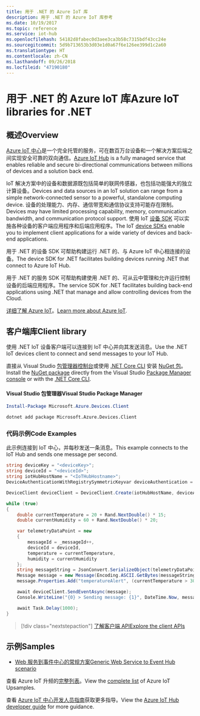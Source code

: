 ```yaml
---
title: 用于 .NET 的 Azure IoT 库
description: 用于 .NET 的 Azure IoT 库参考
ms.date: 10/19/2017
ms.topic: reference
ms.service: iot-hub
ms.openlocfilehash: 54182d8fabec0d3aee3ca3b58c7315bdf43cc24e
ms.sourcegitcommit: 5d9b713653b3d03e1d0a67f6e126ee399d1c2a60
ms.translationtype: HT
ms.contentlocale: zh-CN
ms.lasthandoff: 09/26/2018
ms.locfileid: "47190180"
---
```

# <a name="azure-iot-libraries-for-net"></a><span data-ttu-id="61d03-103">用于 .NET 的 Azure IoT 库</span><span class="sxs-lookup"><span data-stu-id="61d03-103">Azure IoT libraries for .NET</span></span>

## <a name="overview"></a><span data-ttu-id="61d03-104">概述</span><span class="sxs-lookup"><span data-stu-id="61d03-104">Overview</span></span>

<span data-ttu-id="61d03-105">[Azure IoT 中心](https://azure.microsoft.com/services/iot-hub/)是一个完全托管的服务，可在数百万台设备和一个解决方案后端之间实现安全可靠的双向通信。</span><span class="sxs-lookup"><span data-stu-id="61d03-105">[Azure IoT Hub](https://azure.microsoft.com/services/iot-hub/) is a fully managed service that enables reliable and secure bi-directional communications between millions of devices and a solution back end.</span></span>

<span data-ttu-id="61d03-106">IoT 解决方案中的设备和数据源既包括简单的联网传感器，也包括功能强大的独立计算设备。</span><span class="sxs-lookup"><span data-stu-id="61d03-106">Devices and data sources in an IoT solution can range from a simple network-connected sensor to a powerful, standalone computing device.</span></span> <span data-ttu-id="61d03-107">设备的处理能力、内存、通信带宽和通信协议支持可能存在限制。</span><span class="sxs-lookup"><span data-stu-id="61d03-107">Devices may have limited processing capability, memory, communication bandwidth, and communication protocol support.</span></span> <span data-ttu-id="61d03-108">使用 IoT [设备 SDK](https://docs.microsoft.com/azure/iot-hub/iot-hub-devguide-sdks) 可以实施各种设备的客户端应用程序和后端应用程序。</span><span class="sxs-lookup"><span data-stu-id="61d03-108">The IoT [device SDKs](https://docs.microsoft.com/azure/iot-hub/iot-hub-devguide-sdks) enable you to implement client applications for a wide variety of devices and back-end applications.</span></span>

<span data-ttu-id="61d03-109">用于 .NET 的设备 SDK 可帮助构建运行 .NET 的、与 Azure IoT 中心相连接的设备。</span><span class="sxs-lookup"><span data-stu-id="61d03-109">The device SDK for .NET facilitates building devices running .NET that connect to Azure IoT Hub.</span></span>

<span data-ttu-id="61d03-110">用于 .NET 的服务 SDK 可帮助构建使用 .NET 的、可从云中管理和允许运行控制设备的后端应用程序。</span><span class="sxs-lookup"><span data-stu-id="61d03-110">The service SDK for .NET facilitates building back-end applications using .NET that manage and allow controlling devices from the Cloud.</span></span>

<span data-ttu-id="61d03-111">[详细了解 Azure IoT](https://docs.microsoft.com/azure/iot-hub/)。</span><span class="sxs-lookup"><span data-stu-id="61d03-111">[Learn more about Azure IoT](https://docs.microsoft.com/azure/iot-hub/).</span></span>


## <a name="client-library"></a><span data-ttu-id="61d03-112">客户端库</span><span class="sxs-lookup"><span data-stu-id="61d03-112">Client library</span></span>

<span data-ttu-id="61d03-113">使用 .NET IoT 设备客户端可以连接到 IoT 中心并向其发送消息。</span><span class="sxs-lookup"><span data-stu-id="61d03-113">Use the .NET IoT devices client to connect and send messages to your IoT Hub.</span></span>

<span data-ttu-id="61d03-114">直接从 Visual Studio [包管理器控制台][PackageManager]或使用 [.NET Core CLI][DotNetCLI] 安装 [NuGet 包]( https://www.nuget.org/packages/Microsoft.Azure.Devices.Client)。</span><span class="sxs-lookup"><span data-stu-id="61d03-114">Install the [NuGet package]( https://www.nuget.org/packages/Microsoft.Azure.Devices.Client) directly from the Visual Studio [Package Manager console][PackageManager] or with the [.NET Core CLI][DotNetCLI].</span></span>

#### <a name="visual-studio-package-manager"></a><span data-ttu-id="61d03-115">Visual Studio 包管理器</span><span class="sxs-lookup"><span data-stu-id="61d03-115">Visual Studio Package Manager</span></span>

```powershell
Install-Package Microsoft.Azure.Devices.Client
```

```bash
dotnet add package Microsoft.Azure.Devices.Client
```
### <a name="code-examples"></a><span data-ttu-id="61d03-116">代码示例</span><span class="sxs-lookup"><span data-stu-id="61d03-116">Code Examples</span></span> 

<span data-ttu-id="61d03-117">此示例连接到 IoT 中心，并每秒发送一条消息。</span><span class="sxs-lookup"><span data-stu-id="61d03-117">This example connects to the IoT Hub and sends one message per second.</span></span>

```csharp
string deviceKey = "<deviceKey>";
string deviceId = "<deviceId>";
string iotHubHostName = "<IoTHubHostname>";
DeviceAuthenticationWithRegistrySymmetricKeyvar deviceAuthentication = new DeviceAuthenticationWithRegistrySymmetricKey(deviceId, deviceKey);

DeviceClient deviceClient = DeviceClient.Create(iotHubHostName, deviceAuthentication, TransportType.Mqtt);

while (true)
{
    double currentTemperature = 20 + Rand.NextDouble() * 15;
    double currentHumidity = 60 + Rand.NextDouble() * 20;

    var telemetryDataPoint = new
    {
        messageId = _messageId++,
        deviceId = deviceId,
        temperature = currentTemperature,
        humidity = currentHumidity
    };
    string messageString = JsonConvert.SerializeObject(telemetryDataPoint);
    Message message = new Message(Encoding.ASCII.GetBytes(messageString));
    message.Properties.Add("temperatureAlert", (currentTemperature > 30) ? "true" : "false");

    await deviceClient.SendEventAsync(message);
    Console.WriteLine("{0} > Sending message: {1}", DateTime.Now, messageString);

    await Task.Delay(1000);
}
```


> [!div class="nextstepaction"]
> [<span data-ttu-id="61d03-118">了解客户端 API</span><span class="sxs-lookup"><span data-stu-id="61d03-118">Explore the client APIs</span></span>](/dotnet/api/overview/azure/iot/client)

## <a name="samples"></a><span data-ttu-id="61d03-119">示例</span><span class="sxs-lookup"><span data-stu-id="61d03-119">Samples</span></span>

- [<span data-ttu-id="61d03-120">Web 服务到事件中心的常规方案</span><span class="sxs-lookup"><span data-stu-id="61d03-120">Generic Web Service to Event Hub scenario</span></span>](https://azure.microsoft.com/resources/samples/event-hubs-dotnet-importfromweb/)

<span data-ttu-id="61d03-121">查看 Azure IoT 升频的[完整列表](https://azure.microsoft.com/resources/samples/?platform=dotnet&service=iot-hub)。</span><span class="sxs-lookup"><span data-stu-id="61d03-121">View the [complete list](https://azure.microsoft.com/resources/samples/?platform=dotnet&service=iot-hub) of Azure IoT Upsamples.</span></span>

<span data-ttu-id="61d03-122">查看 [Azure IoT 中心开发人员指南](https://docs.microsoft.com/azure/iot-hub/iot-hub-devguide)获取更多指导。</span><span class="sxs-lookup"><span data-stu-id="61d03-122">View the [Azure IoT Hub developer guide](https://docs.microsoft.com/azure/iot-hub/iot-hub-devguide) for more guidance.</span></span>

[PackageManager]: https://docs.microsoft.com/nuget/tools/package-manager-console
[DotNetCLI]: https://docs.microsoft.com/dotnet/core/tools/dotnet-add-package
